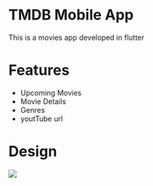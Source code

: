 # TMDB Mobile App

This is a movies app developed in flutter


# Features

- Upcoming Movies
- Movie Details
- Genres
- youtTube url

# Design 

![]("https://github.com/waleedbin20/TMDB-Mobile-App/blob/main/Simulator%20Screen%20Shot%20-%20iPhone%2014%20Pro%20Max%20-%202023-03-05%20at%2011.27.26.png")
